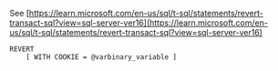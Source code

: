 See [https://learn.microsoft.com/en-us/sql/t-sql/statements/revert-transact-sql?view=sql-server-ver16](https://learn.microsoft.com/en-us/sql/t-sql/statements/revert-transact-sql?view=sql-server-ver16)
```
REVERT  
    [ WITH COOKIE = @varbinary_variable ]
```
